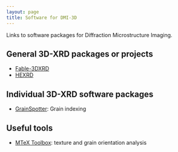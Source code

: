 ```yaml
---
layout: page
title: Software for DMI-3D
---
```


Links to software packages for Diffraction Microstructure Imaging.

## General 3D-XRD packages or projects

* [Fable-3DXRD](https://github.com/FABLE-3DXRD)
* [HEXRD](https://github.com/HEXRD)

## Individual 3D-XRD software packages

* [GrainSpotter](https://sourceforge.net/p/fable/code/HEAD/tree/GrainSpotter/trunk/): Grain indexing

## Useful tools

* [MTeX Toolbox](https://mtex-toolbox.github.io/): texture and grain orientation analysis
